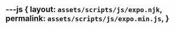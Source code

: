 ---js
{
  layout:    `assets/scripts/js/expo.njk`,
  permalink: `assets/scripts/js/expo.min.js`,
}
---
